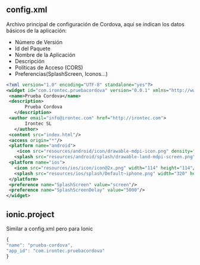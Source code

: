 ## config.xml
Archivo principal de configuración de Cordova, aquí se indican los datos básicos de la aplicación:
* Número de Versión
* Id del Paquete
* Nombre de la Aplicación
* Descripción
* Políticas de Acceso (CORS)
* Preferencias(SplashScreen, Iconos...)

```xml
<?xml version="1.0" encoding="UTF-8" standalone="yes"?>
<widget id="com.irontec.pruebacordova" version="0.0.1" xmlns="http://www.w3.org/ns/widgets" xmlns:cdv="http://cordova.apache.org/ns/1.0">
 <name>Prueba Cordova</name>
 <description>
       Prueba Cordova
   </description>
 <author email="info@irontec.com" href="http://irontec.com">
       Irontec SL
   </author>
 <content src="index.html"/>
 <access origin="*"/>
 <platform name="android">
    <icon src="resources/android/icon/drawable-mdpi-icon.png" density="mdpi"/>
   <splash src="resources/android/splash/drawable-land-mdpi-screen.png" density="land-mdpi"/> </platform>
 <platform name="ios">
   <icon src="resources/ios/icon/icon@2x.png" width="114" height="114"/>
   <splash src="resources/ios/splash/Default~iphone.png" width="320" height="480"/>
 </platform>
 <preference name="SplashScreen" value="screen"/>
 <preference name="SplashScreenDelay" value="5000"/>
</widget>
```

## ionic.project
Similar a config.xml pero para Ionic

```javascript
{
"name": "prueba-cordova",
"app_id": "com.irontec.pruebacordova"
}
```
